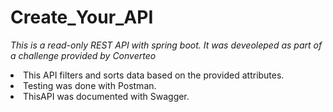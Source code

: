 # Create_Your_API
*This is a read-only REST API with spring boot.
It was deveoleped as part of a challenge provided by Converteo*


<li <h4>This API filters and sorts data based on the provided attributes.</h4>
<li <h4>Testing was done with Postman.</h4>
<li <h4>ThisAPI was documented with Swagger.</h4>




